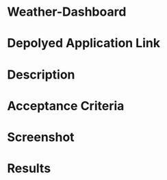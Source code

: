 # Weather-Dashboard

# Depolyed Application Link

# Description

# Acceptance Criteria


# Screenshot

# Results
